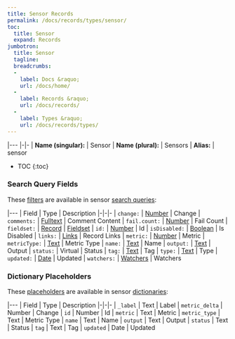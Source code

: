 ```yaml
---
title: Sensor Records
permalink: /docs/records/types/sensor/
toc:
  title: Sensor
  expand: Records
jumbotron:
  title: Sensor
  tagline: 
  breadcrumbs:
  -
    label: Docs &raquo;
    url: /docs/home/
  -
    label: Records &raquo;
    url: /docs/records/
  -
    label: Types &raquo;
    url: /docs/records/types/
---
```


|---
|-|-
| **Name (singular):** | Sensor
| **Name (plural):** | Sensors
| **Alias:** | sensor

* TOC
{:toc}

### Search Query Fields

These [filters](/docs/search/filters/) are available in sensor [search queries](/docs/search/):

|---
| Field | Type | Description
|-|-|-
| `change:` | [Number](/docs/search/filters/numbers/) | Change
| `comments:` | [Fulltext](/docs/search/filters/fulltext/) | Comment Content
| `fail.count:` | [Number](/docs/search/filters/numbers/) | Fail Count
| `fieldset:` | [Record](/docs/search/deep-search/) | [Fieldset](/docs/records/types/custom_fieldset/)
| `id:` | [Number](/docs/search/filters/numbers/) | Id
| `isDisabled:` | [Boolean](/docs/search/filters/booleans/) | Is Disabled
| `links:` | [Links](/docs/search/filters/links/) | Record Links
| `metric:` | [Number](/docs/search/filters/numbers/) | Metric
| `metricType:` | [Text](/docs/search/filters/text/) | Metric Type
| `name:` | [Text](/docs/search/filters/text/) | Name
| `output:` | [Text](/docs/search/filters/text/) | Output
| `status:` | Virtual | Status
| `tag:` | [Text](/docs/search/filters/text/) | Tag
| `type:` | [Text](/docs/search/filters/text/) | Type
| `updated:` | [Date](/docs/search/filters/dates/) | Updated
| `watchers:` | [Watchers](/docs/search/filters/watchers/) | Watchers

### Dictionary Placeholders

These [placeholders](/docs/bots/scripting/placeholders/) are available in sensor [dictionaries](/docs/bots/behaviors/dictionaries/):

|---
| Field | Type | Description
|-|-|-
| `_label` | Text | Label
| `metric_delta` | Number | Change
| `id` | Number | Id
| `metric` | Text | Metric
| `metric_type` | Text | Metric Type
| `name` | Text | Name
| `output` | Text | Output
| `status` | Text | Status
| `tag` | Text | Tag
| `updated` | Date | Updated
